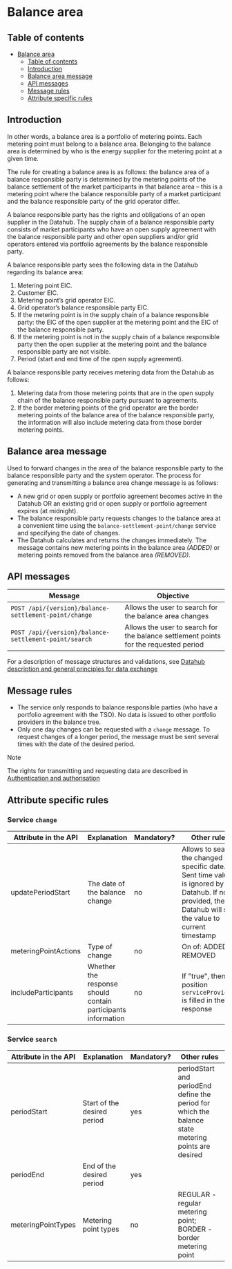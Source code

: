 ﻿# Balance area

## Table of contents

- [Balance area](#balance-area)
  - [Table of contents](#table-of-contents)
  - [Introduction](#introduction)
  - [Balance area message](#balance-area-message)
  - [API messages](#api-messages)
  - [Message rules](#message-rules)
  - [Attribute specific rules](#attribute-specific-rules)

## Introduction

In other words, a balance area is a portfolio of metering points. Each metering point must belong to a balance area. Belonging to the balance area is determined by who is the energy supplier for the metering point at a given time.

The rule for creating a balance area is as follows: the balance area of a balance responsible party is determined by the metering points of the balance settlement of the market participants in that balance area – this is a metering point where the balance responsible party of a market participant and the balance responsible party of the grid operator differ.

A balance responsible party has the rights and obligations of an open supplier in the Datahub. The supply chain of a balance responsible party consists of market participants who have an open supply agreement with the balance responsible party and other open suppliers and/or grid operators entered via portfolio agreements by the balance responsible party.

A balance responsible party sees the following data in the Datahub regarding its balance area:

1. Metering point EIC.
2. Customer EIC.
3. Metering point’s grid operator EIC.
4. Grid operator’s balance responsible party EIC.
5. If the metering point is in the supply chain of a balance responsible party: the EIC of the open supplier at the metering point and the EIC of the balance responsible party.
6. If the metering point is not in the supply chain of a balance responsible party then the open supplier at the metering point and the balance responsible party are not visible.
7. Period (start and end time of the open supply agreement).

A balance responsible party receives metering data from the Datahub as follows:

1. Metering data from those metering points that are in the open supply chain of the balance responsible party pursuant to agreements.
2. If the border metering points of the grid operator are the border metering points of the balance area of the balance responsible party, the information will also include metering data from those border metering points.

## Balance area message

Used to forward changes in the area of the balance responsible party to the balance responsible party and the system operator. The process for generating and transmitting a balance area change message is as follows:

- A new grid or open supply or portfolio agreement becomes active in the Datahub OR an existing grid or open supply or portfolio agreement expires (at midnight).
- The balance responsible party requests changes to the balance area at a convenient time using the `balance-settlement-point/change` service and specifying the date of changes.
- The Datahub calculates and returns the changes immediately. The message contains new metering points in the balance area *(ADDED)* or metering points removed from the balance area *(REMOVED)*.

## API messages

| Message                                               | Objective                                                                            |
|-------------------------------------------------------|--------------------------------------------------------------------------------------|
| `POST /api/{version}/balance-settlement-point/change` | Allows the user to search for the balance area changes                               |
| `POST /api/{version}/balance-settlement-point/search` | Allows the user to search for the balance settlement points for the requested period |

For a description of message structures and validations, see [Datahub description and general principles for data exchange](01-datahub-description-and-general-principles-for-data-exchange.md)

## Message rules

- The service only responds to balance responsible parties (who have a portfolio agreement with the TSO). No data is issued to other portfolio providers in the balance tree.
- Only one day changes can be requested with a `change` message. To request changes of a longer period, the message must be sent several times with the date of the desired period.

> [!NOTE]
> The rights for transmitting and requesting data are described in [Authentication and authorisation](03-authentication-and-authorisation.md)

## Attribute specific rules

### Service `change`

| Attribute in the API | Explanation                                                  | Mandatory? | Other rules                                                                                                                                                 |
|----------------------|--------------------------------------------------------------|------------|-------------------------------------------------------------------------------------------------------------------------------------------------------------|
| updatePeriodStart    | The date of the balance change                               | no         | Allows to search the changed on specific date. Sent time value is ignored by Datahub. If not provided, then Datahub will set the value to current timestamp |
| meteringPointActions | Type of change                                               | no         | On of: ADDED, REMOVED                                                                                                                                       |
| includeParticipants  | Whether the response should contain participants information | no         | If "true", then position `serviceProviders` is filled in the response                                                                                       |

### Service `search`

| Attribute in the API | Explanation                 | Mandatory? | Other rules                                                                                         |
|----------------------|-----------------------------|------------|-----------------------------------------------------------------------------------------------------|
| periodStart          | Start of the desired period | yes        | periodStart and periodEnd define the period for which the balance state metering points are desired |
| periodEnd            | End of the desired period   | yes        |                                                                                                     |
| meteringPointTypes   | Metering point types        | no         | REGULAR - regular metering point; BORDER - border metering point                                    |